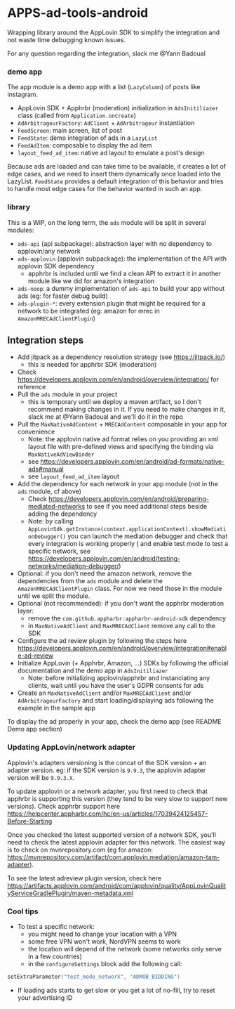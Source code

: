 # APPS-ad-tools-android

Wrapping library around the AppLovin SDK to simplify the integration and not waste time debugging
known issues.

For any question regarding the integration, slack me @Yann Badoual

### demo app

The app module is a demo app with a list (`LazyColumn`) of posts like instagram.

* AppLovin SDK + Apphrbr (moderation) initialization in `AdsInitiliazer` class (called
  from `Application.onCreate`)
* `AdArbitrageurFactory`: `AdClient` + `AdArbitrageur` instantiation
* `FeedScreen`: main screen, list of post
* `FeedState`: demo integration of ads in a `LazyList`
* `FeedAdItem`: composable to display the ad item
* `layout_feed_ad_item`: native ad layout to emulate a post's design

Because ads are loaded and can take time to be available, it creates a lot of edge cases, and we
need to insert them dynamically once loaded into the LazyList. `FeedState` provides a default
integration of this behavior and tries to handle most edge cases for the behavior wanted in such an
app.

### library

This is a WIP, on the long term, the `ads` module will be split in several modules:

* `ads-api` (api subpackage): abstraction layer with no dependency to applovin/any network
* `ads-applovin` (applovin subpackage): the implementation of the API with applovin SDK dependency
    * apphrbr is included until we find a clean API to extract it in another module like we did for
      amazon's integration
* `ads-noop`: a dummy implementation of `ads-api` to build your app without ads (eg: for faster
  debug build)
* `ads-plugin-*`: every extension plugin that might be required for a network to be integrated (eg:
  amazon for mrec in `AmazonMRECAdClientPlugin`)

## Integration steps

* Add jitpack as a dependency resolution strategy (see https://jitpack.io/)
    * this is needed for apphrbr SDK (moderation)
* Check https://developers.applovin.com/en/android/overview/integration/ for reference
* Pull the `ads` module in your project
    * this is temporary until we deploy a maven artifact, so I don't recommend making changes in it.
      If you need to make changes in it, slack me at @Yann Badoual and we'll do it in the repo
* Pull the `MaxNativeAdContent` + `MRECAdContent` composable in your app for convenience
    * Note: the applovin native ad format relies on you providing an xml layout file with
      pre-defined views and specifying the binding via `MaxNativeAdViewBinder`
    * see https://developers.applovin.com/en/android/ad-formats/native-ads#manual
    * see `layout_feed_ad_item` layout
* Add the dependency for each network in your app module (not in the `ads` module, cf above)
    * Check https://developers.applovin.com/en/android/preparing-mediated-networks to see if you
      need additional steps beside adding the dependency
    * Note: by calling `AppLovinSdk.getInstance(context.applicationContext).showMediationDebugger()`
      you can launch the mediation debugger and check that every integration is working properly (
      and enable test mode to test a specific network,
      see https://developers.applovin.com/en/android/testing-networks/mediation-debugger/)
* Optional: if you don't need the amazon network, remove the dependencies from the `ads` module and
  delete the `AmazonMRECAdClientPlugin` class. For now we need those in the module until we split
  the module.
* Optional (not recommended): if you don't want the apphrbr moderation layer:
    * remove the `com.github.appharbr:appharbr-android-sdk` dependency
    * in `MaxNativeAdClient` and `MaxMRECAdClient` remove any call to the SDK
* Configure the ad review plugin by following the steps
  here https://developers.applovin.com/en/android/overview/integration#enable-ad-review
* Initialize AppLovin (+ Apphrbr, Amazon, ...) SDKs by following the official documentation and the
  demo app in `AdsInitiliazer`
    * Note: before initializing applovin/apphrbr and instanciating any clients, wait until you have
      the user's GDPR consents for ads
* Create an `MaxNativeAdClient` and/or `MaxMRECAdClient` and/or `AdArbitrageurFactory` and start
  loading/displaying ads following the example in the sample app

To display the ad properly in your app, check the demo app (see README Demo app section)

### Updating AppLovin/network adapter

Applovin's adapters versioning is the concat of the SDK version + an adapter version. eg: if the SDK
version is `9.9.3`, the applovin adapter version will be `9.9.3.X`.

To update applovin or a network adapter, you first need to check that apphrbr is supporting this
version (they tend to be very slow to support new versions). Check apphrbr support
here https://helpcenter.appharbr.com/hc/en-us/articles/17039424125457-Before-Starting

Once you checked the latest supported version of a network SDK, you'll need to check the latest
applovin adapter for this network. The easiest way is to check on mvnrepository.com
(eg for amazon: https://mvnrepository.com/artifact/com.applovin.mediation/amazon-tam-adapter).

To see the latest adreview plugin version, check
here https://artifacts.applovin.com/android/com/applovin/quality/AppLovinQualityServiceGradlePlugin/maven-metadata.xml

### Cool tips

* To test a specific network:
    * you might need to change your location with a VPN
    * some free VPN won't work, NordVPN seems to work
    * the location will depend of the network (some networks only serve in a few countries)
  * in the `configureSettings` block add the following call:

```kotlin
setExtraParameter("test_mode_network", "ADMOB_BIDDING")
```

* If loading ads starts to get slow or you get a lot of no-fill, try to reset your advertising ID 
